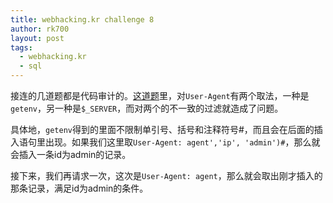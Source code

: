```yaml
---
title: webhacking.kr challenge 8
author: rk700
layout: post
tags:
  - webhacking.kr
  - sql
---
```


接连的几道题都是代码审计的。[这道题](http://webhacking.kr/challenge/web/web-08/index.phps)里，对`User-Agent`有两个取法，一种是`getenv`，另一种是`$_SERVER`，而对两个的不一致的过滤就造成了问题。


具体地，`getenv`得到的里面不限制单引号、括号和注释符号#，而且会在后面的插入语句里出现。如果我们这里取`User-Agent: agent','ip', 'admin')#`，那么就会插入一条id为admin的记录。

接下来，我们再请求一次，这次是`User-Agent: agent`，那么就会取出刚才插入的那条记录，满足id为admin的条件。
